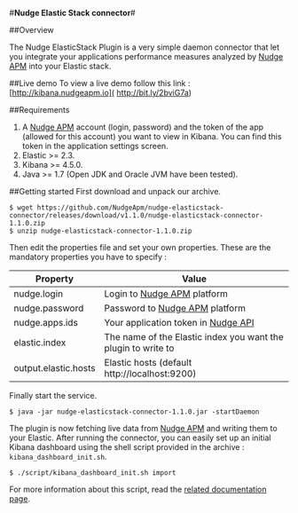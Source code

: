 
#**Nudge Elastic Stack connector**#

##Overview

The Nudge ElasticStack Plugin is a very simple daemon connector that let you integrate your applications performance measures analyzed by [Nudge APM](https://www.nudge-apm.com/) into your Elastic stack.

##Live demo
To view a live demo follow this link :
[http://kibana.nudgeapm.io](
http://bit.ly/2bviG7a)

##Requirements
1. A [Nudge APM](https://www.nudge-apm.com/) account (login, password) and the token of the app (allowed for this account) you want to view in Kibana. You can find this token in the application settings screen.
2. Elastic >= 2.3.
3. Kibana >= 4.5.0.
4. Java >= 1.7 (Open JDK and Oracle JVM have been tested).

##Getting started
First download and unpack our archive.

```
$ wget https://github.com/NudgeApm/nudge-elasticstack-connector/releases/download/v1.1.0/nudge-elasticstack-connector-1.1.0.zip
$ unzip nudge-elasticstack-connector-1.1.0.zip
```

Then edit the properties file and set your own properties.
These are the mandatory properties you have to specify :


| Property       | Value                                                       |
|----------------|-------------------------------------------------------------|
|nudge.login   |Login to [Nudge APM](https://www.nudge-apm.com/) platform                                  |
|nudge.password|Password to [Nudge APM](https://www.nudge-apm.com/) platform                               |
|nudge.apps.ids|Your application token in [Nudge API](https://monitor.nudge-apm.com/api-doc/)                                      |
|elastic.index |The name of the Elastic index you want the plugin to write to|
|output.elastic.hosts|Elastic hosts (default http://localhost:9200)                |

Finally start the service.

```
$ java -jar nudge-elasticstack-connector-1.1.0.jar -startDaemon
```

The plugin is now fetching live data from [Nudge APM](https://www.nudge-apm.com/) and writing them to your Elastic.
After running the connector, you can easily set up an initial Kibana dashboard using the shell script provided in the archive : `kibana_dashboard_init.sh`.

```
$ ./script/kibana_dashboard_init.sh import
```

For more information about this script, read the [related documentation page](https://github.com/NudgeApm/nudge-elasticstack-connector/blob/master/script/kibana_dashboards_init/README.md).

